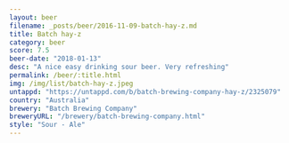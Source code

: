 ```yaml
---
layout: beer
filename: _posts/beer/2016-11-09-batch-hay-z.md
title: Batch hay-z
category: beer
score: 7.5
beer-date: "2018-01-13"
desc: "A nice easy drinking sour beer. Very refreshing"
permalink: /beer/:title.html
img: /img/list/batch-hay-z.jpeg
untappd: "https://untappd.com/b/batch-brewing-company-hay-z/2325079"
country: "Australia"
brewery: "Batch Brewing Company"
breweryURL: "/brewery/batch-brewing-company.html"
style: "Sour - Ale"
---
```

